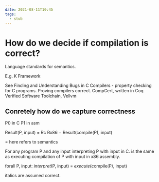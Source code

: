 ```yaml
---
date: 2021-08-11T10:45
tags: 
  - stub
---
```


# How do we decide if compilation is correct?

Language standards for semantics.

E.g. K Framework

See Finding and Understanding Bugs in C Compilers - property checking for C programs.
Proving compilers correct.
CompCert, written in Coq
Verified Software Toolchain,
Vellvm

## Conretely how do we capture correctness

P0 in C
P1 in asm

Result(P, input) = Rc Rx86 = Result(compile(P), input)

= here refers to semantics

For any program P and any input
interpreting P with input in C.
is the same as executing compilation of P with input in x86 assembly.

forall P, input: *interpret*(P, input) = *execute*(compile(P), input)

italics are assumed correct.
